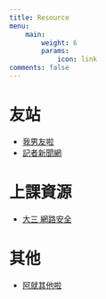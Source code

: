 ```yaml
---
title: Resource
menu:
    main: 
        weight: 6
        params:
            icon: link
comments: false
---
```


# 友站
* [我男友啦](https://blog.simbafs.cc)  
* [記者新聞網](https://new-reporter.com)

# 上課資源
* [大三 網路安全](http://120.117.98.146/net_attack/)  

# 其他
* [阿就其他啦](#)
